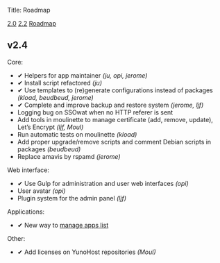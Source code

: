 Title: Roadmap

<a class="btn btn-lg btn-default" href="/changelog_2_0_en">2.0</a> <a class="btn btn-lg btn-default" href="/changelog_2_2_en">2.2</a> <a class="btn btn-lg btn-default" href="/roadmap_en">Roadmap</a>

## v2.4
Core:
* ✔ Helpers for app maintainer *(ju, opi, jerome)*
* ✔ Install script refactored *(ju)*
* ✔ Use templates to (re)generate configurations instead of packages *(kload, beudbeud, jerome)*
* ✔ Complete and improve backup and restore system *(jerome, ljf)*
* Logging bug on SSOwat when no HTTP referer is sent
* Add tools in moulinette to manage certificate (add, remove, update), Let’s Encrypt *(ljf, Moul)*
* Run automatic tests on moulinette *(kload)*
* Add proper upgrade/remove scripts and comment Debian scripts in packages *(beudbeud)*
* Replace amavis by rspamd *(jerome)*

Web interface:
* ✔ Use Gulp for administration and user web interfaces *(opi)*
* User avatar *(opi)*
* Plugin system for the admin panel *(ljf)*

Applications:
* ✔ New way to [manage apps list](http://github.com/YunoHost/apps)

Other:
* ✔ Add licenses on YunoHost repositories *(Moul)*
